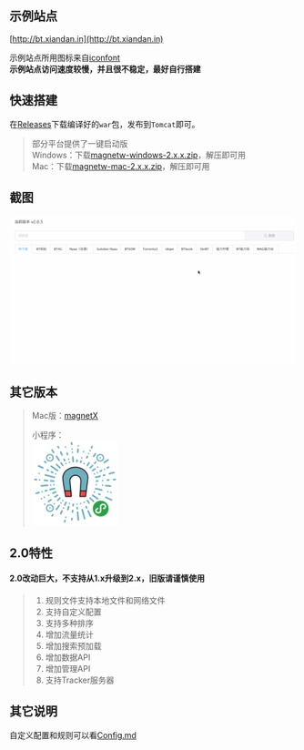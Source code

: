 ## 示例站点
[http://bt.xiandan.in](http://bt.xiandan.in)

示例站点所用图标来自[iconfont](https://www.iconfont.cn)  
__示例站点访问速度较慢，并且很不稳定，最好自行搭建__  

## 快速搭建
在[Releases](https://github.com/dengyuhan/magnetW/releases)下载编译好的`war`包，发布到`Tomcat`即可。

>部分平台提供了一键启动版  
>Windows：下载[magnetw-windows-2.x.x.zip](https://github.com/dengyuhan/magnetW/releases)，解压即可用  
>Mac：下载[magnetw-mac-2.x.x.zip](https://github.com/dengyuhan/magnetW/releases)，解压即可用

## 截图
![](screenshots/5.gif)

## 其它版本
> Mac版：[magnetX](https://github.com/youusername/magnetX)
> 
> 小程序：  
> <img src="screenshots/mini.jpg" width="150"/>

## 2.0特性
#### 2.0改动巨大，不支持从1.x升级到2.x，旧版请谨慎使用
>1. 规则文件支持本地文件和网络文件
>2. 支持自定义配置
>3. 支持多种排序
>4. 增加流量统计
>5. 增加搜索预加载
>6. 增加数据API
>7. 增加管理API
>8. 支持Tracker服务器

## 其它说明
自定义配置和规则可以看[Config.md](Config.md)
